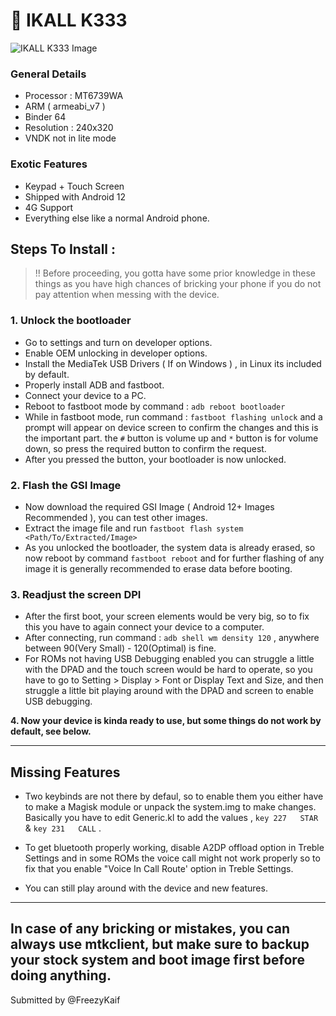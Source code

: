 # 📱 IKALL K333

![IKALL K333 Image](https://ikall.in/wp-content/uploads/2023/06/2-600x600.jpg)

### General Details

* Processor : MT6739WA
* ARM ( armeabi_v7 )
* Binder 64
* Resolution : 240x320
* VNDK not in lite mode

### Exotic Features

* Keypad + Touch Screen
* Shipped with Android 12
* 4G Support
* Everything else like a normal Android phone.

## Steps To Install :

> !! Before proceeding, you gotta have some prior knowledge in these things as you have high chances of bricking your phone if you do not pay attention when messing with the device.

### 1. Unlock the bootloader

- Go to settings and turn on developer options.
- Enable OEM unlocking in developer options.
- Install the MediaTek USB Drivers ( If on Windows ) , in Linux its included by default.
- Properly install ADB and fastboot.
- Connect your device to a PC.
- Reboot to fastboot mode by command : `adb reboot bootloader`
- While in fastboot mode, run command : `fastboot flashing unlock` and a prompt will appear on device screen to confirm the changes and this 
  is the important part. the `#` button is volume up and `*` button is for volume down, so press the required button to confirm the request.
- After you pressed the button, your bootloader is now unlocked.

### 2. Flash the GSI Image

- Now download the required GSI Image ( Android 12+ Images Recommended ), you can test other images.
- Extract the image file and run `fastboot flash system <Path/To/Extracted/Image>`
- As you unlocked the bootloader, the system data is already erased, so now reboot by command `fastboot reboot` and for further flashing of 
  any image it is generally recommended to erase data before booting.

### 3. Readjust the screen DPI

- After the first boot, your screen elements would be very big, so to fix this you have to again connect your device to a computer.
- After connecting, run command : `adb shell wm density 120` , anywhere between 90(Very Small) - 120(Optimal) is fine.
- For ROMs not having USB Debugging enabled you can struggle a little with the DPAD and the touch screen would be hard to operate, so you 
  have to go to Setting > Display > Font or Display Text and Size, and then struggle a little bit playing around with the DPAD and screen to 
  enable USB debugging.

**4. Now your device is kinda ready to use, but some things do not work by default, see below.**

***

## Missing Features

- Two keybinds are not there by defaul, so to enable them you either have to make a Magisk module or unpack the system.img to make changes. Basically you have to edit Generic.kl to add the values , `key 227   STAR` & `key 231   CALL` .

- To get bluetooth properly working, disable A2DP offload option in Treble Settings and in some ROMs the voice call might not work properly so to fix that you enable "Voice In Call Route' option in Treble Settings.

- You can still play around with the device and new features.

***

## In case of any bricking or mistakes, you can always use mtkclient, but make sure to backup your stock system and boot image first before doing anything.

Submitted by @FreezyKaif






